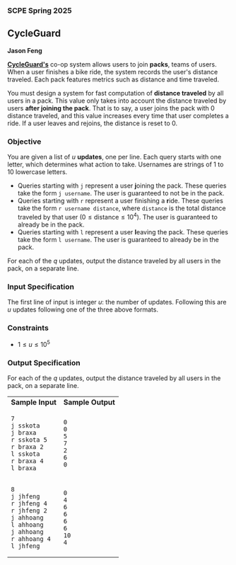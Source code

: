 ### SCPE Spring 2025

## CycleGuard

**Jason Feng**

[**CycleGuard's**](https://github.com/UCD-193AB-ws24/CycleGuardFrontend) co-op system allows users to join **packs**, teams of users. When a user finishes a bike ride, the system records the user's distance traveled. Each pack features metrics such as distance and time traveled.

You must design a system for fast computation of **distance traveled** by all users in a pack. This value only takes into account the distance traveled by users **after joining the pack**. That is to say, a user joins the pack with $0$ distance traveled, and this value increases every time that user completes a ride. If a user leaves and rejoins, the distance is reset to $0$.

### Objective

You are given a list of $u$ **updates**, one per line. Each query starts with one letter, which determines what action to take. Usernames are strings of $1$ to $10$ lowercase letters.

- Queries starting with `j` represent a user **j**oining the pack. These queries take the form `j username`. The user is guaranteed to not be in the pack.
- Queries starting with `r` represent a user finishing a **r**ide. These queries take the form `r username distance`, where `distance` is the total distance traveled by that user $(0 \le \text{distance} \le 10^4)$. The user is guaranteed to already be in the pack.
- Queries starting with `l` represent a user **l**eaving the pack. These queries take the form `l username`. The user is guaranteed to already be in the pack.

For each of the $q$ updates, output the distance traveled by all users in the pack, on a separate line.

### Input Specification
The first line of input is integer $u$: the number of updates.
Following this are $u$ updates following one of the three above formats.

### Constraints
* $1 \le u \le 10^5$


### Output Specification

For each of the $q$ updates, output the distance traveled by all users in the pack, on a separate line.

<table><tr>
<td><b>Sample Input</b></td>
<td><b>Sample Output</b></td>
</tr>

<tr><td>

```
7
j sskota
j braxa
r sskota 5
r braxa 2
l sskota
r braxa 4
l braxa
```

</td><td>

```
0
0
5
7
2
6
0
```
</td></tr>

<tr><td>

```
8
j jhfeng
r jhfeng 4
r jhfeng 2
j ahhoang
l ahhoang
j ahhoang
r ahhoang 4
l jhfeng
```

</td><td>

```
0
4
6
6
6
6
10
4
```
</td></tr>

</table>
